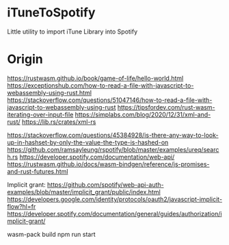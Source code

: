 # iTuneToSpotify
Little utility to import iTune Library into Spotify


# Origin
https://rustwasm.github.io/book/game-of-life/hello-world.html
https://exceptionshub.com/how-to-read-a-file-with-javascript-to-webassembly-using-rust.html
https://stackoverflow.com/questions/51047146/how-to-read-a-file-with-javascript-to-webassembly-using-rust
https://tipsfordev.com/rust-wasm-iterating-over-input-file
https://simplabs.com/blog/2020/12/31/xml-and-rust/
https://lib.rs/crates/xml-rs

https://stackoverflow.com/questions/45384928/is-there-any-way-to-look-up-in-hashset-by-only-the-value-the-type-is-hashed-on
https://github.com/ramsayleung/rspotify/blob/master/examples/ureq/search.rs
https://developer.spotify.com/documentation/web-api/
https://rustwasm.github.io/docs/wasm-bindgen/reference/js-promises-and-rust-futures.html

Implicit grant:
https://github.com/spotify/web-api-auth-examples/blob/master/implicit_grant/public/index.html
https://developers.google.com/identity/protocols/oauth2/javascript-implicit-flow?hl=fr
https://developer.spotify.com/documentation/general/guides/authorization/implicit-grant/

wasm-pack build
npm run start